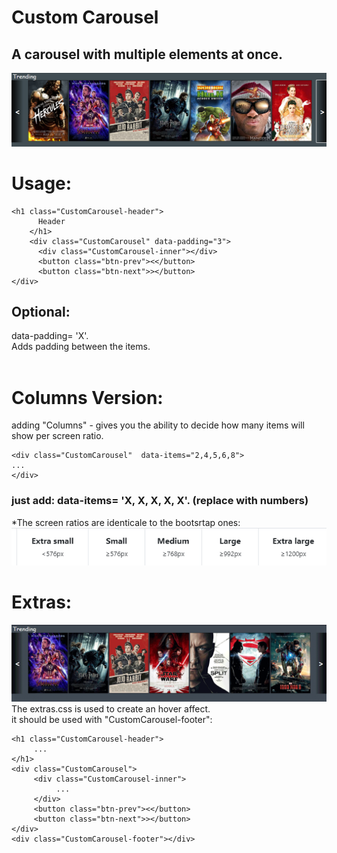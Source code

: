 # Custom Carousel

## A carousel with multiple elements at once.

<img src="CustomCarousel.png" />

# Usage:

```
<h1 class="CustomCarousel-header">
      Header
    </h1>
    <div class="CustomCarousel" data-padding="3">
      <div class="CustomCarousel-inner"></div>
      <button class="btn-prev"><</button>
      <button class="btn-next">></button>
</div>
```

## Optional:

data-padding= 'X'.
<br>
Adds padding between the items.
<br>
<br>

# Columns Version:

adding "Columns" - gives you the ability to decide how many items will show per screen ratio.

```
<div class="CustomCarousel"  data-items="2,4,5,6,8">
...
</div>
```

<p>
<h3><b>just add:</b> data-items= 'X, X, X, X, X'. (replace with numbers)
</h3>

\*The screen ratios are identicale to the bootsrtap ones:
<img src="sizes.png
"/>

</p>

# Extras:

<img src="CustomCarousel.gif" />
The extras.css is used to create an hover affect.
<br>
it should be used with "CustomCarousel-footer":

```
<h1 class="CustomCarousel-header">
     ...
</h1>
<div class="CustomCarousel">
     <div class="CustomCarousel-inner">
          ...
     </div>
     <button class="btn-prev"><</button>
     <button class="btn-next">></button>
</div>
<div class="CustomCarousel-footer"></div>
```
